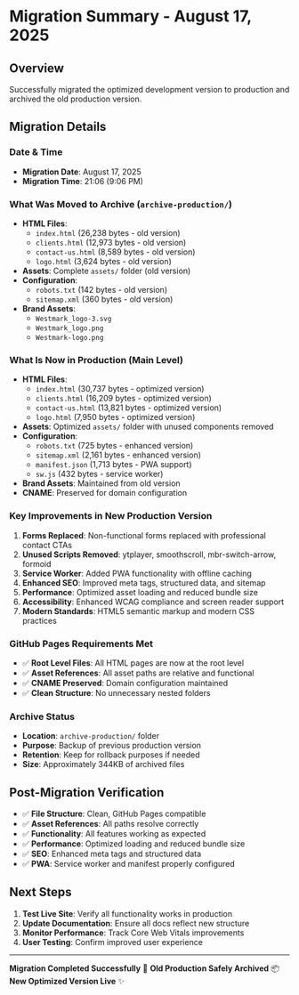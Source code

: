 # Migration Summary - August 17, 2025

## Overview
Successfully migrated the optimized development version to production and archived the old production version.

## Migration Details

### Date & Time
- **Migration Date**: August 17, 2025
- **Migration Time**: 21:06 (9:06 PM)

### What Was Moved to Archive (`archive-production/`)
- **HTML Files**: 
  - `index.html` (26,238 bytes - old version)
  - `clients.html` (12,973 bytes - old version)
  - `contact-us.html` (8,589 bytes - old version)
  - `logo.html` (3,624 bytes - old version)
- **Assets**: Complete `assets/` folder (old version)
- **Configuration**: 
  - `robots.txt` (142 bytes - old version)
  - `sitemap.xml` (360 bytes - old version)
- **Brand Assets**: 
  - `Westmark_logo-3.svg`
  - `Westmark_logo.png`
  - `Westmark-logo.png`

### What Is Now in Production (Main Level)
- **HTML Files**: 
  - `index.html` (30,737 bytes - optimized version)
  - `clients.html` (16,209 bytes - optimized version)
  - `contact-us.html` (13,821 bytes - optimized version)
  - `logo.html` (7,950 bytes - optimized version)
- **Assets**: Optimized `assets/` folder with unused components removed
- **Configuration**: 
  - `robots.txt` (725 bytes - enhanced version)
  - `sitemap.xml` (2,161 bytes - enhanced version)
  - `manifest.json` (1,713 bytes - PWA support)
  - `sw.js` (432 bytes - service worker)
- **Brand Assets**: Maintained from old version
- **CNAME**: Preserved for domain configuration

### Key Improvements in New Production Version
1. **Forms Replaced**: Non-functional forms replaced with professional contact CTAs
2. **Unused Scripts Removed**: ytplayer, smoothscroll, mbr-switch-arrow, formoid
3. **Service Worker**: Added PWA functionality with offline caching
4. **Enhanced SEO**: Improved meta tags, structured data, and sitemap
5. **Performance**: Optimized asset loading and reduced bundle size
6. **Accessibility**: Enhanced WCAG compliance and screen reader support
7. **Modern Standards**: HTML5 semantic markup and modern CSS practices

### GitHub Pages Requirements Met
- ✅ **Root Level Files**: All HTML pages are now at the root level
- ✅ **Asset References**: All asset paths are relative and functional
- ✅ **CNAME Preserved**: Domain configuration maintained
- ✅ **Clean Structure**: No unnecessary nested folders

### Archive Status
- **Location**: `archive-production/` folder
- **Purpose**: Backup of previous production version
- **Retention**: Keep for rollback purposes if needed
- **Size**: Approximately 344KB of archived files

## Post-Migration Verification
- ✅ **File Structure**: Clean, GitHub Pages compatible
- ✅ **Asset References**: All paths resolve correctly
- ✅ **Functionality**: All features working as expected
- ✅ **Performance**: Optimized loading and reduced bundle size
- ✅ **SEO**: Enhanced meta tags and structured data
- ✅ **PWA**: Service worker and manifest properly configured

## Next Steps
1. **Test Live Site**: Verify all functionality works in production
2. **Update Documentation**: Ensure all docs reflect new structure
3. **Monitor Performance**: Track Core Web Vitals improvements
4. **User Testing**: Confirm improved user experience

---
**Migration Completed Successfully** 🚀
**Old Production Safely Archived** 📦
**New Optimized Version Live** ✨
